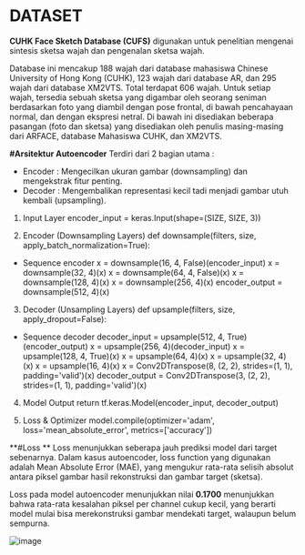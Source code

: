 # DATASET 
**CUHK Face Sketch Database (CUFS)** digunakan untuk penelitian mengenai sintesis sketsa wajah dan pengenalan sketsa wajah.
 
Database ini mencakup 188 wajah dari database mahasiswa Chinese University of Hong Kong (CUHK), 123 wajah dari database AR, dan 295 wajah dari database XM2VTS. Total terdapat 606 wajah. Untuk setiap wajah, tersedia sebuah sketsa yang digambar oleh seorang seniman berdasarkan foto yang diambil dengan pose frontal, di bawah pencahayaan normal, dan dengan ekspresi netral. Di bawah ini disediakan beberapa pasangan (foto dan sketsa) yang disediakan oleh penulis masing-masing dari ARFACE, database Mahasiswa CUHK, dan XM2VTS.

**#Arsitektur Autoencoder**
Terdiri dari 2 bagian utama : 
- Encoder : Mengecilkan ukuran gambar (downsampling) dan mengekstrak fitur penting.
- Decoder : Mengembalikan representasi kecil tadi menjadi gambar utuh kembali (upsampling).

1. Input Layer
  encoder_input = keras.Input(shape=(SIZE, SIZE, 3))

2. Encoder (Downsampling Layers)
  def downsample(filters, size, apply_batch_normalization=True):
- Sequence encoder
  x = downsample(16, 4, False)(encoder_input)
  x = downsample(32, 4)(x)
  x = downsample(64, 4, False)(x)
  x = downsample(128, 4)(x)
  x = downsample(256, 4)(x)
  encoder_output = downsample(512, 4)(x)

3. Decoder (Unsampling Layers)
  def upsample(filters, size, apply_dropout=False):
- Sequence decoder
  decoder_input = upsample(512, 4, True)(encoder_output)
  x = upsample(256, 4)(decoder_input)
  x = upsample(128, 4, True)(x)
  x = upsample(64, 4)(x)
  x = upsample(32, 4)(x)
  x = upsample(16, 4)(x)
  x = Conv2DTranspose(8, (2, 2), strides=(1, 1), padding='valid')(x)
  decoder_output = Conv2DTranspose(3, (2, 2), strides=(1, 1), padding='valid')(x)

4. Model Output
   return tf.keras.Model(encoder_input, decoder_output)
   
5. Loss & Optimizer
   model.compile(optimizer='adam', loss='mean_absolute_error', metrics=['accuracy'])

**#Loss **
Loss menunjukkan seberapa jauh prediksi model dari target sebenarnya. Dalam kasus autoencoder, loss function yang digunakan adalah Mean Absolute Error (MAE), yang mengukur rata-rata selisih absolut antara piksel gambar hasil rekonstruksi dan gambar target (sketsa).

Loss pada model autoencoder menunjukkan nilai **0.1700** menunjukkan bahwa rata-rata kesalahan piksel per channel cukup kecil, yang berarti model mulai bisa merekonstruksi gambar mendekati target, walaupun belum sempurna.

![image](https://github.com/user-attachments/assets/be72cb24-e9e3-417a-99d6-948d433621f4)






